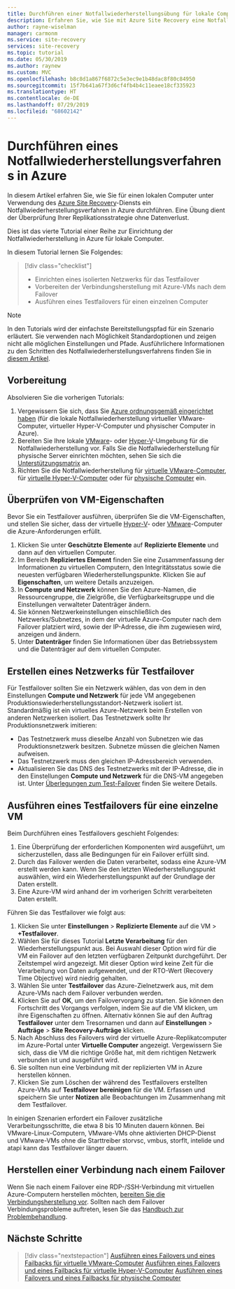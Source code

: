 ```yaml
---
title: Durchführen einer Notfallwiederherstellungsübung für lokale Computer in Azure mit Azure Site Recovery | Microsoft-Dokumentation
description: Erfahren Sie, wie Sie mit Azure Site Recovery eine Notfallwiederherstellungsübung von lokalen Computern nach Azure durchführen.
author: rayne-wiselman
manager: carmonm
ms.service: site-recovery
services: site-recovery
ms.topic: tutorial
ms.date: 05/30/2019
ms.author: raynew
ms.custom: MVC
ms.openlocfilehash: b8c8d1a867f6872c5e3ec9e1b48dac8f80c84950
ms.sourcegitcommit: 15f7b641a67f3d6cf4fb4b4c11eaee18cf335923
ms.translationtype: HT
ms.contentlocale: de-DE
ms.lasthandoff: 07/29/2019
ms.locfileid: "68602142"
---
```

# <a name="run-a-disaster-recovery-drill-to-azure"></a>Durchführen eines Notfallwiederherstellungsverfahrens in Azure

In diesem Artikel erfahren Sie, wie Sie für einen lokalen Computer unter Verwendung des [Azure Site Recovery](site-recovery-overview.md)-Diensts ein Notfallwiederherstellungsverfahren in Azure durchführen. Eine Übung dient der Überprüfung Ihrer Replikationsstrategie ohne Datenverlust.


Dies ist das vierte Tutorial einer Reihe zur Einrichtung der Notfallwiederherstellung in Azure für lokale Computer.

In diesem Tutorial lernen Sie Folgendes:

> [!div class="checklist"]
> * Einrichten eines isolierten Netzwerks für das Testfailover
> * Vorbereiten der Verbindungsherstellung mit Azure-VMs nach dem Failover
> * Ausführen eines Testfailovers für einen einzelnen Computer

> [!NOTE]
> In den Tutorials wird der einfachste Bereitstellungspfad für ein Szenario erläutert. Sie verwenden nach Möglichkeit Standardoptionen und zeigen nicht alle möglichen Einstellungen und Pfade. Ausführlichere Informationen zu den Schritten des Notfallwiederherstellungsverfahrens finden Sie in [diesem Artikel](site-recovery-test-failover-to-azure.md).

## <a name="before-you-start"></a>Vorbereitung

Absolvieren Sie die vorherigen Tutorials:

1. Vergewissern Sie sich, dass Sie [Azure ordnungsgemäß eingerichtet haben](tutorial-prepare-azure.md) (für die lokale Notfallwiederherstellung virtueller VMware-Computer, virtueller Hyper-V-Computer und physischer Computer in Azure).
2. Bereiten Sie Ihre lokale [VMware](vmware-azure-tutorial-prepare-on-premises.md)- oder [Hyper-V](hyper-v-prepare-on-premises-tutorial.md)-Umgebung für die Notfallwiederherstellung vor. Falls Sie die Notfallwiederherstellung für physische Server einrichten möchten, sehen Sie sich die [Unterstützungsmatrix](vmware-physical-secondary-support-matrix.md) an.
3. Richten Sie die Notfallwiederherstellung für [virtuelle VMware-Computer](vmware-azure-tutorial.md), für [virtuelle Hyper-V-Computer](hyper-v-azure-tutorial.md) oder für [physische Computer](physical-azure-disaster-recovery.md) ein.
 

## <a name="verify-vm-properties"></a>Überprüfen von VM-Eigenschaften

Bevor Sie ein Testfailover ausführen, überprüfen Sie die VM-Eigenschaften, und stellen Sie sicher, dass der virtuelle [Hyper-V](hyper-v-azure-support-matrix.md#replicated-vms)- oder [VMware](vmware-physical-azure-support-matrix.md#replicated-machines)-Computer die Azure-Anforderungen erfüllt.

1. Klicken Sie unter **Geschützte Elemente** auf **Replizierte Elemente** und dann auf den virtuellen Computer.
2. Im Bereich **Repliziertes Element** finden Sie eine Zusammenfassung der Informationen zu virtuellen Computern, den Integritätsstatus sowie die neuesten verfügbaren Wiederherstellungspunkte. Klicken Sie auf **Eigenschaften**, um weitere Details anzuzeigen.
3. In **Compute und Netzwerk** können Sie den Azure-Namen, die Ressourcengruppe, die Zielgröße, die Verfügbarkeitsgruppe und die Einstellungen verwalteter Datenträger ändern.
4. Sie können Netzwerkeinstellungen einschließlich des Netzwerks/Subnetzes, in dem der virtuelle Azure-Computer nach dem Failover platziert wird, sowie der IP-Adresse, die ihm zugewiesen wird, anzeigen und ändern.
5. Unter **Datenträger** finden Sie Informationen über das Betriebssystem und die Datenträger auf dem virtuellen Computer.

## <a name="create-a-network-for-test-failover"></a>Erstellen eines Netzwerks für Testfailover

Für Testfailover sollten Sie ein Netzwerk wählen, das von dem in den Einstellungen **Compute und Netzwerk** für jede VM angegebenen Produktionswiederherstellungsstandort-Netzwerk isoliert ist. Standardmäßig ist ein virtuelles Azure-Netzwerk beim Erstellen von anderen Netzwerken isoliert. Das Testnetzwerk sollte Ihr Produktionsnetzwerk imitieren:

- Das Testnetzwerk muss dieselbe Anzahl von Subnetzen wie das Produktionsnetzwerk besitzen. Subnetze müssen die gleichen Namen aufweisen.
- Das Testnetzwerk muss den gleichen IP-Adressbereich verwenden.
- Aktualisieren Sie das DNS des Testnetzwerks mit der IP-Adresse, die in den Einstellungen **Compute und Netzwerk** für die DNS-VM angegeben ist. Unter [Überlegungen zum Test-Failover](site-recovery-active-directory.md#test-failover-considerations) finden Sie weitere Details.

## <a name="run-a-test-failover-for-a-single-vm"></a>Ausführen eines Testfailovers für eine einzelne VM

Beim Durchführen eines Testfailovers geschieht Folgendes:

1. Eine Überprüfung der erforderlichen Komponenten wird ausgeführt, um sicherzustellen, dass alle Bedingungen für ein Failover erfüllt sind.
2. Durch das Failover werden die Daten verarbeitet, sodass eine Azure-VM erstellt werden kann. Wenn Sie den letzten Wiederherstellungspunkt auswählen, wird ein Wiederherstellungspunkt auf der Grundlage der Daten erstellt.
3. Eine Azure-VM wird anhand der im vorherigen Schritt verarbeiteten Daten erstellt.

Führen Sie das Testfailover wie folgt aus:

1. Klicken Sie unter **Einstellungen** > **Replizierte Elemente** auf die VM > **+Testfailover**.
2. Wählen Sie für dieses Tutorial **Letzte Verarbeitung** für den Wiederherstellungspunkt aus. Bei Auswahl dieser Option wird für die VM ein Failover auf den letzten verfügbaren Zeitpunkt durchgeführt. Der Zeitstempel wird angezeigt. Mit dieser Option wird keine Zeit für die Verarbeitung von Daten aufgewendet, und der RTO-Wert (Recovery Time Objective) wird niedrig gehalten.
3. Wählen Sie unter **Testfailover** das Azure-Zielnetzwerk aus, mit dem Azure-VMs nach dem Failover verbunden werden.
4. Klicken Sie auf **OK**, um den Failovervorgang zu starten. Sie können den Fortschritt des Vorgangs verfolgen, indem Sie auf die VM klicken, um ihre Eigenschaften zu öffnen. Alternativ können Sie auf den Auftrag **Testfailover** unter dem Tresornamen und dann auf **Einstellungen** > **Aufträge** >
   **Site Recovery-Aufträge** klicken.
5. Nach Abschluss des Failovers wird der virtuelle Azure-Replikatcomputer im Azure-Portal unter **Virtuelle Computer** angezeigt. Vergewissern Sie sich, dass die VM die richtige Größe hat, mit dem richtigen Netzwerk verbunden ist und ausgeführt wird.
6. Sie sollten nun eine Verbindung mit der replizierten VM in Azure herstellen können.
7. Klicken Sie zum Löschen der während des Testfailovers erstellten Azure-VMs auf **Testfailover bereinigen** für die VM. Erfassen und speichern Sie unter **Notizen** alle Beobachtungen im Zusammenhang mit dem Testfailover.

In einigen Szenarien erfordert ein Failover zusätzliche Verarbeitungsschritte, die etwa 8 bis 10 Minuten dauern können. Bei VMware-Linux-Computern, VMware-VMs ohne aktivierten DHCP-Dienst und VMware-VMs ohne die Starttreiber storvsc, vmbus, storflt, intelide und atapi kann das Testfailover länger dauern.

## <a name="connect-after-failover"></a>Herstellen einer Verbindung nach einem Failover

Wenn Sie nach einem Failover eine RDP-/SSH-Verbindung mit virtuellen Azure-Computern herstellen möchten, [bereiten Sie die Verbindungsherstellung vor](site-recovery-test-failover-to-azure.md#prepare-to-connect-to-azure-vms-after-failover). Sollten nach dem Failover Verbindungsprobleme auftreten, lesen Sie das [Handbuch zur Problembehandlung](site-recovery-failover-to-azure-troubleshoot.md).

## <a name="next-steps"></a>Nächste Schritte

> [!div class="nextstepaction"]
> [Ausführen eines Failovers und eines Failbacks für virtuelle VMware-Computer](vmware-azure-tutorial-failover-failback.md)
> [Ausführen eines Failovers und eines Failbacks für virtuelle Hyper-V-Computer](hyper-v-azure-failover-failback-tutorial.md)
> [Ausführen eines Failovers und eines Failbacks für physische Computer](physical-to-azure-failover-failback.md)

